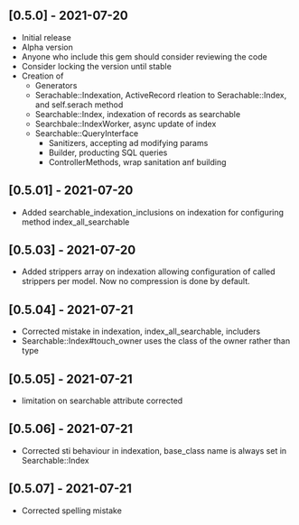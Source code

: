 ## [0.5.0] - 2021-07-20

- Initial release
- Alpha version
- Anyone who include this gem should consider reviewing the code
- Consider locking the version until stable
- Creation of
  * Generators
  * Serachable::Indexation, ActiveRecord rleation to Serachable::Index, and self.serach method
  * Searchable::Index, indexation of records as searchable
  * Searchbale::IndexWorker, async update of index
  * Searchable::QueryInterface
    + Sanitizers, accepting ad modifying params
    + Builder, producting SQL  queries
    + ControllerMethods, wrap sanitation anf building

## [0.5.01] - 2021-07-20

- Added searchable_indexation_inclusions on indexation for configuring method index_all_searchable

## [0.5.03] - 2021-07-20

- Added strippers array on indexation allowing configuration of called strippers per model. Now no compression is done by default.

## [0.5.04] - 2021-07-21

- Corrected mistake in indexation, index_all_searchable, includers
- Searchable::Index#touch_owner uses the class of the owner rather than type

## [0.5.05] - 2021-07-21

- limitation on searchable attribute corrected

## [0.5.06] - 2021-07-21

- Corrected sti behaviour in indexation, base_class name is always set in Searchable::Index

## [0.5.07] - 2021-07-21

- Corrected spelling mistake
